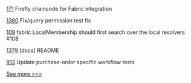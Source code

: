 
[171](https://github.com/hyperledger-labs/firefly/pull/171) Firefly chaincode for Fabric integration

[1380](https://github.com/hyperledger/iroha/pull/1380) Fix/query permission test fix

[109](https://github.com/hyperledger-labs/fabric-smart-client/pull/109) fabric LocalMembership should first search over the local resolvers #108

[1379](https://github.com/hyperledger/iroha/pull/1379) [docs] README

[913](https://github.com/hyperledger/grid/pull/913) Update purchase-order specific workflow tests


[See more >>>](https://start-here.hyperledger.org/pull-requests)
